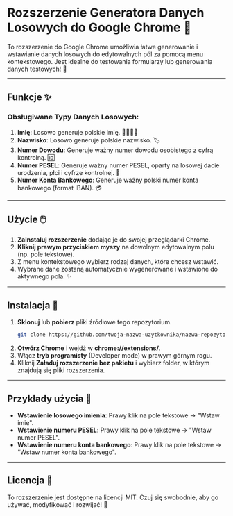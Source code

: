 # Rozszerzenie Generatora Danych Losowych do Google Chrome 🚀

To rozszerzenie do Google Chrome umożliwia łatwe generowanie i wstawianie danych losowych do edytowalnych pól za pomocą menu kontekstowego. Jest idealne do testowania formularzy lub generowania danych testowych! 🎉

---

## Funkcje ✨

### Obsługiwane Typy Danych Losowych:
1. **Imię**: Losowo generuje polskie imię. 🧑‍🦱👩‍🦱
2. **Nazwisko**: Losowo generuje polskie nazwisko. 🏷️
3. **Numer Dowodu**: Generuje ważny numer dowodu osobistego z cyfrą kontrolną. 🆔
4. **Numer PESEL**: Generuje ważny numer PESEL, oparty na losowej dacie urodzenia, płci i cyfrze kontrolnej. 📅
5. **Numer Konta Bankowego**: Generuje ważny polski numer konta bankowego (format IBAN). 💳

---

## Użycie 🖱️

1. **Zainstaluj rozszerzenie** dodając je do swojej przeglądarki Chrome.
2. **Kliknij prawym przyciskiem myszy** na dowolnym edytowalnym polu (np. pole tekstowe).
3. Z menu kontekstowego wybierz rodzaj danych, które chcesz wstawić.
4. Wybrane dane zostaną automatycznie wygenerowane i wstawione do aktywnego pola. ✨

---

## Instalacja 🔧

1. **Sklonuj** lub **pobierz** pliki źródłowe tego repozytorium.
   ```bash
   git clone https://github.com/twoja-nazwa-uzytkownika/nazwa-repozytorium.git
   ```
2. **Otwórz Chrome** i wejdź w **chrome://extensions/**.
3. Włącz **tryb programisty** (Developer mode) w prawym górnym rogu.
4. Kliknij **Załaduj rozszerzenie bez pakietu** i wybierz folder, w którym znajdują się pliki rozszerzenia.

---

## Przykłady użycia 📸

- **Wstawienie losowego imienia**: Prawy klik na pole tekstowe → "Wstaw imię".
- **Wstawienie numeru PESEL**: Prawy klik na pole tekstowe → "Wstaw numer PESEL".
- **Wstawienie numeru konta bankowego**: Prawy klik na pole tekstowe → "Wstaw numer konta bankowego".

---

## Licencja 📜

To rozszerzenie jest dostępne na licencji MIT. Czuj się swobodnie, aby go używać, modyfikować i rozwijać! 🎨
